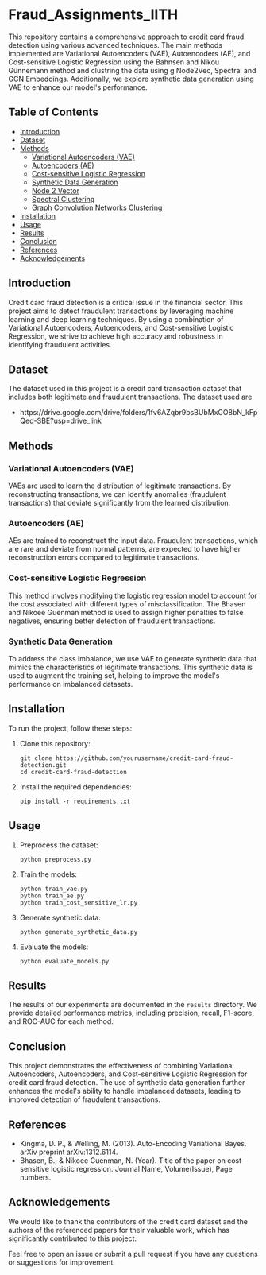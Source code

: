 # Fraud_Assignments_IITH

   <p>This repository contains a comprehensive approach to credit card fraud detection using various advanced techniques. The main methods implemented are Variational Autoencoders (VAE), Autoencoders (AE), and Cost-sensitive Logistic Regression using the Bahnsen and Nikou Günnemann method and clustring the data using g Node2Vec, Spectral and GCN Embeddings. Additionally, we explore synthetic data generation using VAE to enhance our model's performance.</p>

   <h2>Table of Contents</h2>
    <ul>
        <li><a href="#introduction">Introduction</a></li>
        <li><a href="#dataset">Dataset</a></li>
        <li><a href="#methods">Methods</a>
            <ul>
                <li><a href="#variational-autoencoders-vae">Variational Autoencoders (VAE)</a></li>
                <li><a href="#autoencoders-ae">Autoencoders (AE)</a></li>
                <li><a href="#cost-sensitive-logistic-regression">Cost-sensitive Logistic Regression</a></li>
                <li><a href="#synthetic-data-generation">Synthetic Data Generation</a></li>
               <li><a href="#node2vec">Node 2 Vector</a></li>
               <li><a href="#spectral">Spectral Clustering </a></li>
               <li><a href="#gcn">Graph Convolution Networks Clustering</a></li>
            </ul>
        </li>
        <li><a href="#installation">Installation</a></li>
        <li><a href="#usage">Usage</a></li>
        <li><a href="#results">Results</a></li>
        <li><a href="#conclusion">Conclusion</a></li>
        <li><a href="#references">References</a></li>
        <li><a href="#acknowledgements">Acknowledgements</a></li>
    </ul>

   <h2 id="introduction">Introduction</h2>
    <p>Credit card fraud detection is a critical issue in the financial sector. This project aims to detect fraudulent transactions by leveraging machine learning and deep learning techniques. By using a combination of Variational Autoencoders, Autoencoders, and Cost-sensitive Logistic Regression, we strive to achieve high accuracy and robustness in identifying fraudulent activities.</p>

   <h2 id="dataset">Dataset</h2>
    <p>The dataset used in this project is a credit card transaction dataset that includes both legitimate and fraudulent transactions. The dataset used are </p>
    <ul>
       <li>https://drive.google.com/drive/folders/1fv6AZqbr9bsBUbMxCO8bN_kFpQed-SBE?usp=drive_link</li>
    </ul>

   <h2 id="methods">Methods</h2>
    <h3 id="variational-autoencoders-vae">Variational Autoencoders (VAE)</h3>
    <p>VAEs are used to learn the distribution of legitimate transactions. By reconstructing transactions, we can identify anomalies (fraudulent transactions) that deviate significantly from the learned distribution.</p>

   <h3 id="autoencoders-ae">Autoencoders (AE)</h3>
    <p>AEs are trained to reconstruct the input data. Fraudulent transactions, which are rare and deviate from normal patterns, are expected to have higher reconstruction errors compared to legitimate transactions.</p>

   <h3 id="cost-sensitive-logistic-regression">Cost-sensitive Logistic Regression</h3>
    <p>This method involves modifying the logistic regression model to account for the cost associated with different types of misclassification. The Bhasen and Nikoee Guenman method is used to assign higher penalties to false negatives, ensuring better detection of fraudulent transactions.</p>

   <h3 id="synthetic-data-generation">Synthetic Data Generation</h3>
    <p>To address the class imbalance, we use VAE to generate synthetic data that mimics the characteristics of legitimate transactions. This synthetic data is used to augment the training set, helping to improve the model's performance on imbalanced datasets.</p>

   <h2 id="installation">Installation</h2>
    <p>To run the project, follow these steps:</p>
    <ol>
        <li>Clone this repository:
            <pre><code>git clone https://github.com/yourusername/credit-card-fraud-detection.git
cd credit-card-fraud-detection</code></pre>
        </li>
        <li>Install the required dependencies:
            <pre><code>pip install -r requirements.txt</code></pre>
        </li>
    </ol>

   <h2 id="usage">Usage</h2>
    <ol>
        <li>Preprocess the dataset:
            <pre><code>python preprocess.py</code></pre>
        </li>
        <li>Train the models:
            <pre><code>python train_vae.py
python train_ae.py
python train_cost_sensitive_lr.py</code></pre>
        </li>
        <li>Generate synthetic data:
            <pre><code>python generate_synthetic_data.py</code></pre>
        </li>
        <li>Evaluate the models:
            <pre><code>python evaluate_models.py</code></pre>
        </li>
    </ol>

   <h2 id="results">Results</h2>
    <p>The results of our experiments are documented in the <code>results</code> directory. We provide detailed performance metrics, including precision, recall, F1-score, and ROC-AUC for each method.</p>

   <h2 id="conclusion">Conclusion</h2>
    <p>This project demonstrates the effectiveness of combining Variational Autoencoders, Autoencoders, and Cost-sensitive Logistic Regression for credit card fraud detection. The use of synthetic data generation further enhances the model's ability to handle imbalanced datasets, leading to improved detection of fraudulent transactions.</p>

   <h2 id="references">References</h2>
    <ul>
        <li>Kingma, D. P., & Welling, M. (2013). Auto-Encoding Variational Bayes. arXiv preprint arXiv:1312.6114.</li>
        <li>Bhasen, B., & Nikoee Guenman, N. (Year). Title of the paper on cost-sensitive logistic regression. Journal Name, Volume(Issue), Page numbers.</li>
    </ul>

   <h2 id="acknowledgements">Acknowledgements</h2>
    <p>We would like to thank the contributors of the credit card dataset and the authors of the referenced papers for their valuable work, which has significantly contributed to this project.</p>

   <p>Feel free to open an issue or submit a pull request if you have any questions or suggestions for improvement.</p>
</body>
</html>
